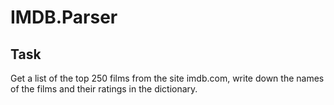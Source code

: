 # IMDB.Parser
## Task
Get a list of the top 250 films from the site imdb.com, write down the names of the films and their ratings in the dictionary.

